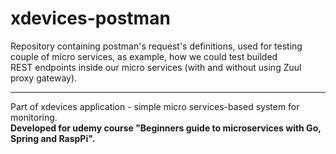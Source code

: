 # xdevices-postman

Repository containing postman's request's definitions, used for testing couple of micro services, as example, how we could test builded REST endpoints inside our micro services (with and without using Zuul proxy gateway).

---

Part of xdevices application - simple micro services-based system for monitoring. <br/>
**Developed for udemy course "Beginners guide to microservices with Go, Spring and RaspPi".**
